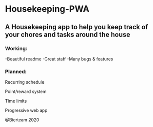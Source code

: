 # Housekeeping-PWA
## A Housekeeping app to help you keep track of your chores and tasks around the house
### Working:
-Beautiful readme
-Great staff
-Many bugs & features

### Planned:

Recurring schedule

Point/reward system

Time limits

Progressive web app









@Bierteam 2020
